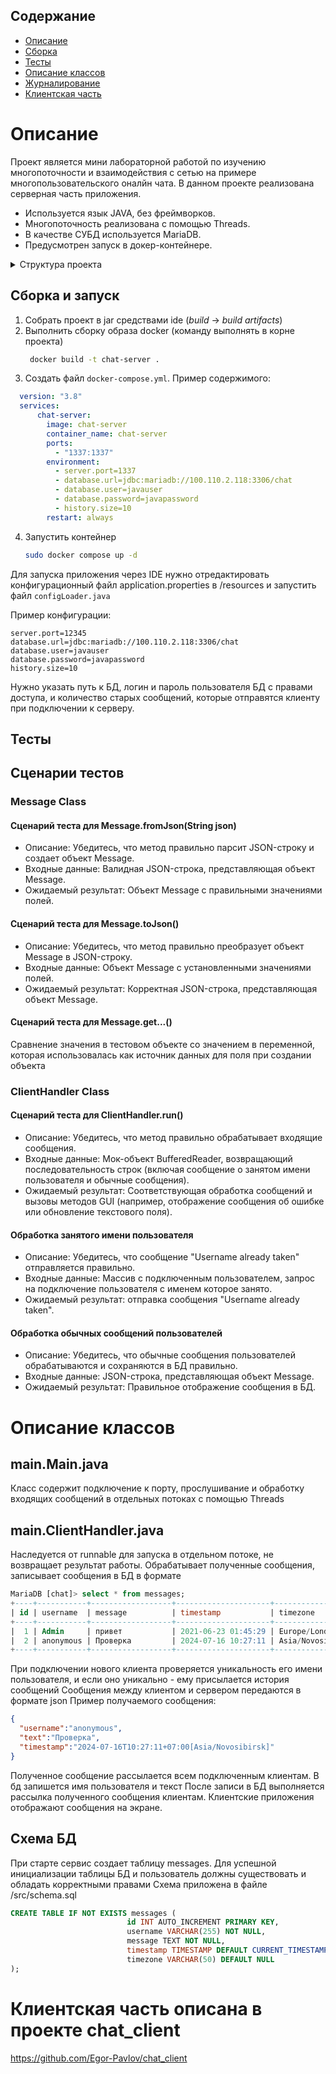 ## Содержание
* [Описание](#description)
* [Сборка](#build)
* [Тесты](#tests)
* [Описание классов](#classes)
* [Журналирование](#logs)
* [Клиентская часть](#client)

<a name="description"><h1>Описание</h1></a>
Проект является мини лабораторной работой по изучению многопоточности и взаимодействия с сетью на примере многопользовательского оналйн чата. В данном проекте реализована серверная часть приложения.  
* Используется язык JAVA, без фреймворков. 
* Многопоточность реализована с помощью Threads. 
* В качестве СУБД используется MariaDB.
* Предусмотрен запуск в докер-контейнере.

<details>
  <summary>Структура проекта</summary>

```bash
├.
├── lib
│   ├── apache-log4j-2.23.1-bin.zip
│   ├── byte-buddy-1.12.22.jar
│   ├── byte-buddy-agent-1.12.22.jar
│   ├── log4j-api-2.23.1.jar
│   ├── log4j-core-2.23.1.jar
│   ├── log4j-docker-2.23.1.jar
│   ├── mariadb-java-client-3.4.0.jar
│   ├── mockito-core-5.0.0.jar
│   ├── mockito-junit-jupiter-5.0.0.jar
│   └── mysql-connector-j-9.0.0.jar
├── out
│   ├── artifacts
│   │   └── chat_SE_jar
│   │       └── chat_SE.jar
│   └── production
│       └── chat_SE
│           ├── configLoader
│           │   └── ConfigLoader.class
│           ├── main
│           │   ├── ClientHandler.class
│           │   └── Main.class
│           ├── META-INF
│           │   └── MANIFEST.MF
│           ├── model
│           │   └── Message.class
│           ├── application.properties
│           ├── log4j2.xml
│           └── schema.sql
├── resources
│   ├── META-INF
│   │   └── MANIFEST.MF
│   ├── application.properties
│   ├── log4j2.xml
│   └── schema.sql
├── src
│   ├── configLoader
│   │   └── ConfigLoader.java
│   ├── main
│   │   ├── ClientHandler.java
│   │   └── Main.java
│   ├── model
│   │   └── Message.java
│   └── repository
│       └── DatabaseUtils.java
├── tests
│   ├── main
│   │   └── ClientHandlerTest.java
│   └── model
│       └── MessageTest.java
├── chat_SE.iml
├── Dockerfile
└── README.md

```
</details>


<a name="build"><h2>Сборка и запуск</h2></a>
1. Собрать проект в jar средствами ide (_build_ -> _build artifacts_) 
2. Выполнить сборку образа docker (команду выполнять в корне проекта)
   ```bash
    docker build -t chat-server .
   ```
3. Создать файл `docker-compose.yml`. Пример содержимого:
  ```yml
    version: "3.8"
    services:
        chat-server:
          image: chat-server
          container_name: chat-server
          ports:
            - "1337:1337"
          environment:
            - server.port=1337
            - database.url=jdbc:mariadb://100.110.2.118:3306/chat
            - database.user=javauser
            - database.password=javapassword
            - history.size=10
          restart: always
  ```
4. Запустить контейнер  
   ```bash
   sudo docker compose up -d
   ```

Для запуска приложения через IDE нужно отредактировать конфигурационный файл application.properties в /resources и запустить файл `configLoader.java`

Пример конфигурации:
```properties
server.port=12345
database.url=jdbc:mariadb://100.110.2.118:3306/chat
database.user=javauser
database.password=javapassword
history.size=10
```
Нужно указать путь к БД, логин и пароль пользователя БД с правами доступа, и количество старых сообщений, которые отправятся клиенту при подключении к серверу. 

<a name="tests"><h2>Тесты</h2></a>
## Сценарии тестов

### Message Class

#### Сценарий теста для Message.fromJson(String json)

* Описание: Убедитесь, что метод правильно парсит JSON-строку и создает объект Message.
* Входные данные: Валидная JSON-строка, представляющая объект Message.
* Ожидаемый результат: Объект Message с правильными значениями полей.

#### Сценарий теста для Message.toJson()

* Описание: Убедитесь, что метод правильно преобразует объект Message в JSON-строку.
* Входные данные: Объект Message с установленными значениями полей.
* Ожидаемый результат: Корректная JSON-строка, представляющая объект Message.

#### Сценарий теста для Message.get...()
Сравнение значения в тестовом объекте со значением в переменной, которая использовалась как источник данных для поля при создании объекта

### ClientHandler Class

#### Сценарий теста для ClientHandler.run()

* Описание: Убедитесь, что метод правильно обрабатывает входящие сообщения.
* Входные данные: Мок-объект BufferedReader, возвращающий последовательность строк (включая сообщение о занятом имени пользователя и обычные сообщения).
* Ожидаемый результат: Соответствующая обработка сообщений и вызовы методов GUI (например, отображение сообщения об ошибке или обновление текстового поля).

#### Обработка занятого имени пользователя

* Описание: Убедитесь, что сообщение "Username already taken" отправляется правильно.
* Входные данные: Массив с подключенным пользователем, запрос на подключение пользователя с именем которое занято.
* Ожидаемый результат: отправка сообщения "Username already taken".

#### Обработка обычных сообщений пользователей

* Описание: Убедитесь, что обычные сообщения пользователей обрабатываются и сохраняются в БД правильно.
* Входные данные: JSON-строка, представляющая объект Message.
* Ожидаемый результат: Правильное отображение сообщения в БД.

<a name="classes"><h1>Описание классов</h1></a>
## main.Main.java
Класс содержит подключение к порту, прослушивание и обработку входящих сообщений в отдельных потоках с помощью Threads
## main.ClientHandler.java
Наследуется от runnable для запуска в отдельном потоке, не возвращает результат работы. Обрабатывает полученные сообщения, записывает сообщения в БД в формате
```sql
MariaDB [chat]> select * from messages;
+----+-----------+------------------+---------------------+------------------+
| id | username  | message          | timestamp           | timezone         |
+----+-----------+------------------+---------------------+------------------+
|  1 | Admin     | привет           | 2021-06-23 01:45:29 | Europe/London    |
|  2 | anonymous | Проверка         | 2024-07-16 10:27:11 | Asia/Novosibirsk |
+----+-----------+------------------+---------------------+------------------+

```
При подключении нового клиента проверяется уникальность его имени пользователя, и если оно уникально - ему присылается история сообщений
Сообщения между клиентом и сервером передаются в формате json
Пример получаемого сообщения: 
```json
{
  "username":"anonymous",
  "text":"Проверка",
  "timestamp":"2024-07-16T10:27:11+07:00[Asia/Novosibirsk]"
}
```
Полученное сообщение рассылается всем подключенным клиентам. В бд запишется имя пользователя и текст
После записи в БД выполняется рассылка полученного сообщения клиентам. Клиентские приложения отображают сообщения на экране.

## Схема БД
При старте сервис создает таблицу messages. Для успешной инициализации таблицы БД и пользователь должны существовать и обладать корректными правами
Схема приложена в файле /src/schema.sql
```sql
CREATE TABLE IF NOT EXISTS messages (
                          id INT AUTO_INCREMENT PRIMARY KEY,
                          username VARCHAR(255) NOT NULL,
                          message TEXT NOT NULL,
                          timestamp TIMESTAMP DEFAULT CURRENT_TIMESTAMP,
                          timezone VARCHAR(50) DEFAULT NULL
);
```

<a name="client"><h1>Клиентская часть описана в проекте chat_client</h1></a>

https://github.com/Egor-Pavlov/chat_client
